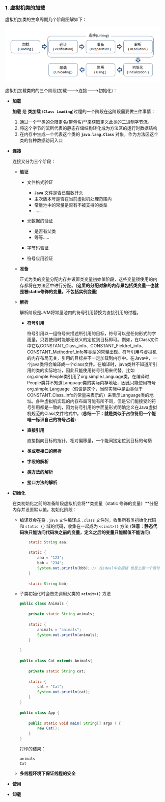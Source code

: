 ### 1. 虚拟机类的加载

虚拟机加类的生命周期几个阶段图解如下：

![图解](https://raw.githubusercontent.com/mxsm/document/master/image/JSE/JVM%E8%99%9A%E6%8B%9F%E6%9C%BA%E7%9A%84%E7%B1%BB%E5%8A%A0%E8%BD%BD.png)

虚拟机加载类的的三个阶段(加载--->连接--->初始化)：

- **加载**

  **加载** 是 **类加载** (**`Class Loading`**)过程的一个阶段在这阶段需要做三件事情：

  1. 通过一个**类的全限定名(带包名)**来获取定义此类的二进制字节流。
  2. 将这个字节的流所代表的静态存储结构转化成为方法区的运行时数据结构
  3. 在内存中生成一个代表这个类的 **`java.lang.Class`** 对象，作为方法区这个类的各种数据访问入口

- **连接**

  连接又分为三个阶段：

  - **验证**

    - 文件格式验证
      - **`Java`** 文件是否已魔数开头
      - 主次版本号是否在当前虚拟机处理范围内
      - 常量池中的常量是否有不被支持的类型
      - ......

    - 元数据的验证
      - 是否有父类
      - 等等.....
    - 字节码验证
    - 符号应用验证

  - **准备**

    正式为类的变量分配内存并设置类变量初始值阶段，这些变量锁使用的内存都将在方法区中进行分配。(**这里的分配对象的内存景包括类变量--也就是被static修饰的变量，不包括实例变量**)

  - **解析**

    解析阶段是JVM将常量池内的符号引用替换为直接引用的过程。

    - **符号引用**

      符号引用以一组符号来描述所引用的目标，符号可以是任何形式的字面量，只要使用时能够无歧义的定位到目标即可。例如，在Class文件中它以CONSTANT_Class_info、CONSTANT_Fieldref_info、CONSTANT_Methodref_info等类型的常量出现。符号引用与虚拟机的内存布局无关，引用的目标并不一定加载到内存中。在Java中，一个java类将会编译成一个class文件。在编译时，java类并不知道所引用的类的实际地址，因此只能使用符号引用来代替。比如org.simple.People类引用了org.simple.Language类，在编译时People类并不知道Language类的实际内存地址，因此只能使用符号org.simple.Language（假设是这个，当然实际中是由类似于CONSTANT_Class_info的常量来表示的）来表示Language类的地址。各种虚拟机实现的内存布局可能有所不同，但是它们能接受的符号引用都是一致的，因为符号引用的字面量形式明确定义在Java虚拟机规范的Class文件格式中。(**总结一下：就是类似于占位符用一个能唯一标识自己的符号占着**)

    - **直接引用**

      直接指向目标的指针，相对偏移量，一个能间接定位到目标的句柄

    - **类或者接口的解析**

    - **字段的解析**

    - **类方法的解析**

    - **接口方法的解析**

- **初始化**

  在类初始化之前的准备阶段虚拟机会将**类变量（static 修饰的变量）**分配内存并设置默认值。初始化阶段：

  - 编译器会在将 `.java` 文件编译成 `.class` 文件时，收集所有类初始化代码和 `static {}` 域的代码，收集在一起成为 `<cinit>()` 方法 (**注意：静态代码块只能访问代码块之前的变量，定义之后的变量只能赋值不能访问**)

    ```java
        static String aaa;
        
        static {
            aaa = "123";
            bbb = "234";
            System.out.println(bbb); // 在ideal中会报错 但是上面一个语句可以
        }
    
        static String bbb;
    ```

  - 子类初始化时会首先调用父类的  **`<cinit>()`**  方法

    ```java
    public class Animals {
    
        private static String animals;
    
        static {
            animals = "animals";
            System.out.println(animals);
        }
    
    }
    
    public class Cat extends Animals{
    
        private static String cat;
    
        static {
            cat = "Cat";
            System.out.println(cat);
        }
    }
    
    public class App {
    
        public static void main( String[] args ) {
            new Cat();
        }
    }
    ```

    打印的结果：

    ```
    animals
    Cat
    ```

  - **多线程环境下保证线程的安全**

- **使用**

- **卸载**